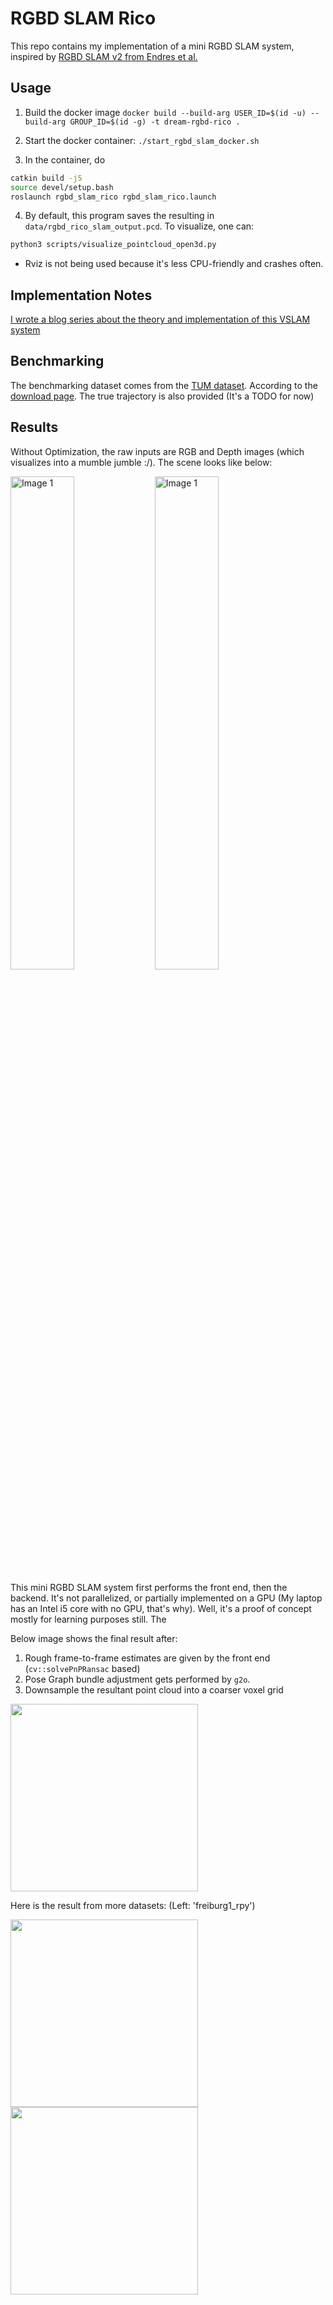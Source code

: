 # RGBD SLAM Rico

This repo contains my implementation of a mini RGBD SLAM system, inspired by [RGBD SLAM v2 from Endres et al.](https://felixendres.github.io/rgbdslam_v2/)

## Usage
1. Build the docker image `docker build --build-arg USER_ID=$(id -u) --build-arg GROUP_ID=$(id -g) -t dream-rgbd-rico .`

2. Start the docker container: `./start_rgbd_slam_docker.sh`

3. In the container, do

```bash
catkin build -j5
source devel/setup.bash
roslaunch rgbd_slam_rico rgbd_slam_rico.launch 
```

4. By default, this program saves the resulting in `data/rgbd_rico_slam_output.pcd`. To visualize, one can:

```bash
python3 scripts/visualize_pointcloud_open3d.py
```

- Rviz is not being used because it's less CPU-friendly and crashes often. 

## Implementation Notes

[I wrote a blog series about the theory and implementation of this VSLAM system](https://ricojia.github.io/2024/07/09/rgbd-slam-pnp.html)

## Benchmarking

The benchmarking dataset comes from the [TUM dataset](https://cvg.cit.tum.de/data/datasets/rgbd-dataset).
According to the [download page](https://cvg.cit.tum.de/data/datasets/rgbd-dataset/download). The true trajectory is also provided (It's a TODO for now)

## Results

Without Optimization, the raw inputs are RGB and Depth images (which visualizes into a mumble jumble :/). The scene looks like below:

<img src="https://github.com/user-attachments/assets/31545387-b3b3-4b33-8fd0-9f1d5d6f4801" alt="Image 1" style="width:45%; display: inline-block;"/>
<img src="https://github.com/user-attachments/assets/e3de1652-795b-4277-bc34-885f74a40597" alt="Image 1" style="width:45%; display: inline-block;"/>

This mini RGBD SLAM system first performs the front end, then the backend. It's not parallelized, or partially implemented on a GPU (My laptop has an Intel i5 core with no GPU, that's why). Well, it's a proof of concept mostly for learning purposes still. The 

Below image shows the final result after:

1. Rough frame-to-frame estimates are given by the front end (`cv::solvePnPRansac` based)
2. Pose Graph bundle adjustment gets performed by `g2o`.
3. Downsample the resultant point cloud into a coarser voxel grid

<a href="https://youtu.be/jCsX9R2aa-I?si=R_DvmD0d8iOKy40Q">
    <img src="https://github.com/user-attachments/assets/20988112-f742-41ee-9e2e-44e87d02be19" height="300" alt=""/>
</a>

Here is the result from more datasets: (Left: 'freiburg1_rpy')

<p>
    <img src="https://github.com/user-attachments/assets/e41b2b86-2468-4b03-b6eb-b6a97b3cc113" height="300" alt=""/>
    <img src="https://github.com/user-attachments/assets/3c6bb9f1-4a48-44ed-9801-b540b51b4162" height="300" alt=""/>
</p>
